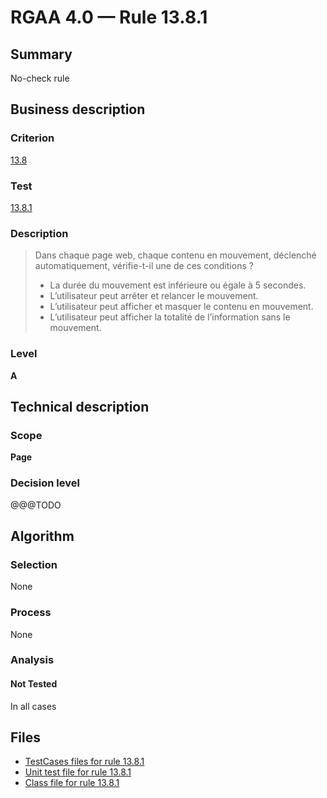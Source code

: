 # RGAA 4.0 — Rule 13.8.1

## Summary

No-check rule

## Business description

### Criterion

[13.8](https://www.numerique.gouv.fr/publications/rgaa-accessibilite/methode/criteres/#crit-13-8)

### Test

[13.8.1](https://www.numerique.gouv.fr/publications/rgaa-accessibilite/methode/criteres/#test-13-8-1)

### Description

> Dans chaque page web, chaque contenu en mouvement, déclenché automatiquement, vérifie-t-il une de ces conditions ?
> 
> * La durée du mouvement est inférieure ou égale à 5 secondes.
> * L’utilisateur peut arrêter et relancer le mouvement.
> * L’utilisateur peut afficher et masquer le contenu en mouvement.
> * L’utilisateur peut afficher la totalité de l’information sans le mouvement.

### Level

**A**


## Technical description

### Scope

**Page**

### Decision level

@@@TODO


## Algorithm

### Selection

None

### Process

None

### Analysis

#### Not Tested

In all cases


## Files

- [TestCases files for rule 13.8.1](https://gitlab.com/asqatasun/Asqatasun/-/tree/v5/rules/rules-rgaa4.0/src/test/resources/testcases/rgaa40/Rgaa40Rule130801/)
- [Unit test file for rule 13.8.1](https://gitlab.com/asqatasun/Asqatasun/-/blob/v5/rules/rules-rgaa4.0/src/test/java/org/asqatasun/rules/rgaa40/Rgaa40Rule130801Test.java)
- [Class file for rule 13.8.1](https://gitlab.com/asqatasun/Asqatasun/-/blob/v5/rules/rules-rgaa4.0/src/main/java/org/asqatasun/rules/rgaa40/Rgaa40Rule130801.java)


